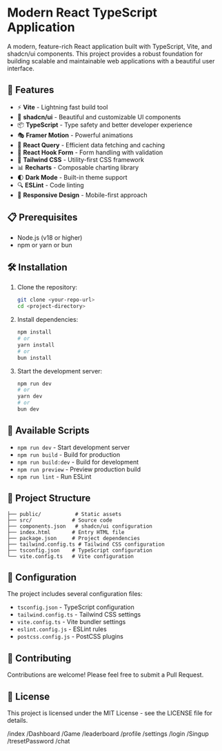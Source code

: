 # Modern React TypeScript Application

A modern, feature-rich React application built with TypeScript, Vite, and shadcn/ui components. This project provides a robust foundation for building scalable and maintainable web applications with a beautiful user interface.

## 🚀 Features

- ⚡️ **Vite** - Lightning fast build tool
- 🎨 **shadcn/ui** - Beautiful and customizable UI components
- 📦 **TypeScript** - Type safety and better developer experience
- 🎭 **Framer Motion** - Powerful animations
- 🔄 **React Query** - Efficient data fetching and caching
- 🎯 **React Hook Form** - Form handling with validation
- 🎨 **Tailwind CSS** - Utility-first CSS framework
- 📊 **Recharts** - Composable charting library
- 🌓 **Dark Mode** - Built-in theme support
- 🔍 **ESLint** - Code linting
- 📱 **Responsive Design** - Mobile-first approach

## 📋 Prerequisites

- Node.js (v18 or higher)
- npm or yarn or bun

## 🛠️ Installation

1. Clone the repository:
   ```bash
   git clone <your-repo-url>
   cd <project-directory>
   ```

2. Install dependencies:
   ```bash
   npm install
   # or
   yarn install
   # or
   bun install
   ```

3. Start the development server:
   ```bash
   npm run dev
   # or
   yarn dev
   # or
   bun dev
   ```

## 🚀 Available Scripts

- `npm run dev` - Start development server
- `npm run build` - Build for production
- `npm run build:dev` - Build for development
- `npm run preview` - Preview production build
- `npm run lint` - Run ESLint

## 📁 Project Structure

```
├── public/           # Static assets
├── src/             # Source code
├── components.json   # shadcn/ui configuration
├── index.html       # Entry HTML file
├── package.json     # Project dependencies
├── tailwind.config.ts # Tailwind CSS configuration
├── tsconfig.json    # TypeScript configuration
└── vite.config.ts   # Vite configuration
```

## 🔧 Configuration

The project includes several configuration files:

- `tsconfig.json` - TypeScript configuration
- `tailwind.config.ts` - Tailwind CSS settings
- `vite.config.ts` - Vite bundler settings
- `eslint.config.js` - ESLint rules
- `postcss.config.js` - PostCSS plugins

## 🤝 Contributing

Contributions are welcome! Please feel free to submit a Pull Request.

## 📝 License

This project is licensed under the MIT License - see the LICENSE file for details.

/index
/Dashboard
/Game
/leaderboard
/profile
/settings
/login
/Singup
/tresetPassword
/chat